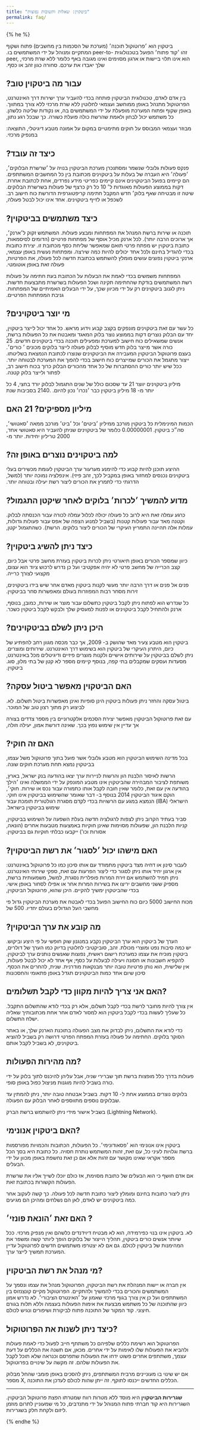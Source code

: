 ```yaml
---
title: "ביטקוין: שאלות ותשובות נפוצות"
permalink: faq/
---
```


{% he %}

‫ביטקוין‬ ‫הוא‬ ‫׳פרוטוקול‬ ‫תוכנה׳‬ ‫(מערכת‬ ‫של‬ ‫הסכמות‬ ‫בין‬ ‫מחשבים‬) ‫פתוח‬ ‫ושקוף‬ ‫המתקיים‬ ‫ומנוהל‬ ‫על‬ ‫ידי‬ ‫המשתמשים‬ ‫בו‪.‬‬ ‫זהו‬ ‫׳קוד‬ ‫פתוח׳‬ ‫הפועל‬ ‫בטכנולוגית ‫‪peer-to-peer‬‬‬‬, ‫כלומר‬ ‫ללא‬ ‫שרת‬ ‫מרכזי‪,‬‬ ‫הוא‬ ‫אינו‬ ‫תלוי‬ ‫ביישות‬ ‫או‬ ‫ארגון‬ ‫מסוימים‬ ‫ואינו‬ ‫מגובה‬ ‫באף‬ ‫סחורה‬ ‫כגון‬ ‫זהב‬ ‫או‬ ‫כסף‪.‬‬
שלך‬ ‫יאבדו‬ ‫את‬ ‫ערכם‪.‬‬


## ‫עבור‬ ‫מה‬ ‫ביטקוין‬ ‫טוב?‬
‫טכנולוגית‬ ‫הביטקוין‬ ‫פותחה‬ ‫בכדי‬ ‫להעביר‬ ‫ערך‬ ‫ישירות‬ ‫דרך‬ ‫האינטרנט‪,‬‬ ‫בין‬ ‫אדם‬ ‫לאדם‪,‬‬ ‫ללא‬ ‫צורך‬ ‫במתווך‪.‬‬ ‫הפרוטוקול‬ ‫מתנהל‬ ‫באופן‬ ‫ממוחשב‬ ‫ועצמאי‬ ‫לחלוטין‬ ‫ללא‬ ‫שרת‬ ‫מרכזי‬ ‫או‬ ‫נקודות‬ ‫שליטה‬ ‫כלשהן‪.‬‬ ‫המערכת‬ ‫מופעלת‬ ‫על‬ ‫ידי‬ ‫המשתמשים‬ ‫בה‪,‬‬ ‫באופן‬ ‫שקוף‬ ‫ופתוח‬ ‫כך‬ ‫שבכל‬ ‫רגע‬ ‫נתון‪,‬‬ ‫כל‬ ‫משתמש‬ ‫יכול‬ ‫לבחון‬ ‫ולאמת‬ ‫שהרשת‬ ‫כולה‬ ‫פועלת‬ ‫כשורה‪.‬‬

‫התוצאה‪:‬‬ ‫מטבע‬ ‫דיגיטלי‪,‬‬ ‫מבוזר‬ ‫ועצמאי‬ ‫המבוסס‬ ‫על‬ ‫חוקים‬ ‫מתימטיים‬ ‫במקום‬ ‫על‬ ‫אמונה‬ ‫במנפיק‬ ‫מרכזי‪.‬‬

## ‫כיצד‬ ‫זה‬ ‫עובד?‬
‫מערכת‬ ‫הביטקוין‬ ‫בנויה‬ ‫על‬ ‫׳שרשרת‬ ‫הבלוקים׳‪,‬‬ ‫פנקס‬
‫פעולות‬ ‫גלובלי‬ ‫שנשמר‬ ‫ומסתנכרן‬ ‫בין‬ ‫כל‬ ‫המחשבים‬
‫המשתתפים‪.‬‬ ‫׳פעולה׳‬ ‫היא‬ ‫העברה‬ ‫של‬ ‫בעלות‬ ‫על‬
‫ביטקוינים‬ ‫מכתובת‬ ‫אחת‬ ‫לכתובת‬ ‫אחרת‪.‬‬ ‫בפועל‬
‫הביטקוינים‬ ‫אינם‬ ‫קיימים‬ ‫כפריטי‬ ‫מידע‬ ‫נפרדים‪,‬‬ ‫הם‬
‫קיימים‬ ‫רק‬ ‫כרצף‬ ‫של‬ ‫פעולות‬ ‫בשרשרת‬ ‫הבלוקים‪.‬‬
‫כל‬ ‫‪10‬‬ ‫דקות‬ ‫בממוצע‬ ‫הפעולות‬ ‫מאוגדות‬ ‫ל׳‬ ‫בלוק׳‬ ‫חדש‬
‫המקבל‬ ‫חתימה‬ ‫קריפטוגרפית‬ ‫הדורשת‬ ‫כוח‬ ‫חישוב‬ ‫רב‪.‬‬
‫שיטה‬ ‫זו‬ ‫מבטיחה‬ ‫שאף‬ ‫אחד‬ ‫אינו‬ ‫יכול‬ ‫לבטל‬ ‫פעולה‪,‬‬
‫לשכפל‬ ‫או‬ ‫לזייף‬ ‫ביטקוינים‪.‬‬

## ‫כיצד‬ ‫משתמשים‬ ‫בביטקוין?‬
‫המשתמש‬ ‫זקוק‬ ‫ל׳ארנק׳‪,‬‬ ‫תוכנה‬ ‫או‬ ‫שירות‬ ‫ברשת‬
‫המנהל‬ ‫את‬ ‫המפתחות‬ ‫ומבצע‬ ‫פעולות‪.‬‬
‫ארנק‬ ‫מכיל‬ ‫אוסף‬ ‫של‬ ‫מפתחות‬ ‫פרטיים‬ ‫(הדומים‬
‫לסיסמאות‪,‬‬ ‫אך‬ ‫ארוכים‬ ‫הרבה‬ ‫יותר).‬‬ ‫לכל‬ ‫כתובת‬
‫ביטקוין‬ ‫יש‬ ‫מפתח‬ ‫פרטי‬ ‫תואם‬ ‫שמאפשר‬ ‫שליחת‬ ‫כסף‬
‫מכתובת‬ ‫זו‪ .‬‬‫יצירת‬ ‫כתובות‬ ‫ומפתחות‬ ‫נעשית‬ ‫באופן‬ ‫עצמאי‪,‬‬ ‫בחינם‬
‫ולכל‬ ‫אחד‬ ‫יכולים‬ ‫להיות‬ ‫כמה‬ ‫שירצה‪.‬‬ ‫בכדי‬ ‫להגדיל‬ ‫את‬ ‫הפרטיות‪,‬‬ ‫מומלץ‬ ‫להשתמש‬ ‫בכתובת‬
‫חדשה‬ ‫לכל‬ ‫פעולה‪,‬‬ ‫ארנקי‬ ‫ביטקוין‬ ‫נפוצים‬ ‫עושים‬ ‫פעולה‬
‫זאת‬ ‫באופן‬ ‫אוטומטי‪.‬‬‫

המפתחות‬ ‫משמשים‬ ‫בכדי‬ ‫לאמת‬ ‫את‬ ‫הבעלות‬ ‫על‬
‫הכתובת‬ ‫בעת‬ ‫חתימה‬ ‫על‬ ‫פעולות‬ ‫חדשות‪.‬‬
‫רשת‬ ‫המשתמשים‬ ‫בודקת‬ ‫שהחתימה‬ ‫תקינה‬ ‫ושכל‬
‫הפעולות‬ ‫בשרשרת‬ ‫מתבצעות‬ ‫על‬ ‫ידי‬ ‫הבעלים‬ ‫האמיתיים‬
‫של‬ ‫המפתחות‪.‬‬ ‫מכיוון‬ ‫שכך‪,‬‬ ‫ניתן‬ ‫לגנוב‬ ‫ביטקוינים‬ ‫רק‬ ‫על‬ ‫ידי‬ ‫גניבת‬
‫המפתחות‬ ‫הפרטיים‪.‬‬

## ‫מי‬ ‫יוצר‬ ‫ביטקוינים?‬
‫כל‬ ‫אחד‬ ‫יכול‬ ‫לייצר‬ ‫ביטקוין‪,‬‬ ‫עם‬ ‫זאת‬ ‫ביטקוינים‬
‫מונפקים‬ ‫בקצב‬ ‫קבוע‬ ‫וידוע‬ ‫מראש‪.‬‬ ‫כל‬ ‫עשר‬ ‫דקות‬
‫בממוצע‬ ‫נוצר‬ ‫בלוק‬ ‫המאגד‬ ‫ומאבטח‬ ‫את‬ ‫כל‬ ‫הפעולות‬
‫ברשת‪,‬‬ ‫יחד‬ ‫עם‬ ‫הבלוק‬ ‫נוצרים‬ ‫‪25‬‬ ‫ביטקוינים‬ ‫חדשים‪.‬‬
‫אנשים‬ ‫שמשאילים‬ ‫כוח‬ ‫חישוב‬ ‫למערכת‬ ‫ומפעילים‬
‫תוכנה‬ ‫בכדי‬ ‫לייצר‬ ‫בלוקים‬ ‫מכונים‬ ‫׳‬ ‫כורים׳‪.‬‬ ‫כורה‬ ‫אשר‬
‫מייצר‬ ‫בלוק‬ ‫חדש‬ ‫מוסיף‬ ‫לבלוק‬ ‫פעולה‬ ‫המעבירה‬ ‫את‬
‫הביטקוינים‬ ‫שנוצרו‬ ‫לכתובת‬ ‫הנמצאת‬ ‫בשליטתו‪.‬‬ ‫בעצם‬
‫פרוטוקול‬ ‫הביטקוין‬ ‫מתגמל‬ ‫את‬ ‫הכורים‬ ‫שמייצרים‬ ‫כוח‬
‫חישוב‬ ‫בכדי‬ ‫להפוך‬ ‫את‬ ‫המערכת‬ ‫לבטוחה‬ ‫יותר‪.‬‬
‫ייצור‬ ‫הבלוק‬ ‫כרוך‬ ‫בכוח‬ ‫חישוב‬ ‫רב‪,‬‬ ‫ככל‬ ‫שיש‬ ‫יותר‬
‫כורים‬ ‫ההסתברות‬ ‫של‬ ‫כל‬ ‫אחד‬ ‫מהכורים‬ ‫לפתור‬ ‫ולייצר‬
‫בלוק‬ ‫קטנה‪.‬‬

‫כל‬ ‫‪4‬‬ ‫שנים‬ ‫התגמול‬ ‫לבלוק‬ ‫יורד‬ ‫בחצי‪,‬‬ ‫עד‬ ‫שסכום‬ ‫כולל‬
‫של‬ ‫‪21‬‬ ‫מיליון‬ ‫ביטקוינים‬ ‫יווצר‬ ‫בסביבות‬ ‫שנת‬ ‫‪2140‬‬‬.
‫יותר מ- 18‬ ‫מיליון‬ ‫ביטקוין‬ ‫כבר‬ ‫׳נכרו׳‬ ‫נכון‬ ‫להיום‪.‬‬

## ‫האם‬ ‫‪21‬‬ ‫מיליון‬ ‫מספיקים?‬
‫כל‬ ‫ביטקוין‬ ‫מורכב‬ ‫ממיליון‬ ‫׳ביטים׳‬ ‫וכל‬ ‫׳ביט׳‬ ‫מורכב‬
‫ממאה‬ ‫׳סאטושי׳‪,‬‬ ‫הכמות‬ ‫המינימלית‬ ‫של‬ ‫ביטקוינים‬
‫שניתן‬ ‫להעביר‬ ‫היא‬ ‫סאטושי‬ ‫אחד‪,‬‬ ‫כלומר‬ ‫‪0.00000001‬‬
‫ביטקוין‪.‬‬ ‫סה״כ‬ ‫יותר מ-‬ ‫‫‪2000‬‬ ‫טריליון‬ ‫יחידות‪.‬‬

## ‫למה‬ ‫ביטקוינים‬ ‫נוצרים‬ ‫באופן‬ ‫זה?‬
‫ההיצע‬ ‫תוכנן‬ ‫להיות‬ ‫קבוע‬ ‫כדי‬ ‫להימנע‬ ‫מערעור‬ ‫ערך‬
‫הביטקוין‬ ‫לעומת‬ ‫מכשירים‬ ‫בעלי‬ ‫אינפלציה‬ ‫נמוכה‬ ‫יותר‬
‫(למשל‪,‬‬ ‫זהב‬ ‫פיזי)‪.‬‬ ‫במקביל‬ ‫לכך‪,‬‬ ‫ביטקוינים‬ ‫נכנסים‬
‫למחזור‬ ‫באופן‬ ‫הדרגתי‬ ‫כדי‬ ‫לתמרץ‬ ‫את‬ ‫הכורים‬ ‫ליצור‬
‫רשת‬ ‫יעילה‬ ‫ובטוחה‬ ‫יותר‪.‬‬

## ‫מדוע‬ ‫להמשיך‬ ‫׳לכרות׳‬ ‫בלוקים‬ ‫לאחר‬ ‫שיקטן‬ ‫התגמול?‬
‫כל‬ ‫פעולה‬ ‫יכולה‬ ‫לכלול‬ ‫עמלה‬ ‫לכורה‬ ‫עבור‬ ‫הכנסתה‬
‫לבלוק‪.‬‬ ‫כרגע‬ ‫עמלה‬ ‫זאת‬ ‫היא‬ ‫לרוב‬ ‫אפס‬ ‫עבור‬ ‫פעולות‬
‫גדולות‪,‬‬ ‫וקטנה‬ ‫מאד‬ ‫עבור‬ ‫פעולות‬ ‫קטנות‬ (בשביל‬ ‫למנוע‬
‫הצפה‬ ‫של‬ ‫הרשת).‬‬ ‫כשהתגמול‬ ‫יקטן‪,‬‬ ‫עמלות‬ ‫אלה‬ ‫תהיינה‬
‫התמריץ‬ ‫העיקרי‬ ‫של‬ ‫הכורים‬ ‫ליצור‬ ‫בלוקים‪.‬‬

## ‫כיצד‬ ‫ניתן‬ ‫להשיג‬ ‫ביטקוין?‬
‫באופן‬ ‫תיאורטי‬ ‫ניתן‬ ‫לכרות‬ ‫ביטקוין‬ ‫בעזרת‬ ‫מחשב‬ ‫פרטי‬
‫אבל‬ ‫כיום‪,‬‬ ‫כיוון‬ ‫שמספר‬ ‫הכורים‬ ‫הוא‬ ‫עצום‪,‬‬ ‫קצב‬
‫הכרייה‬ ‫של‬ ‫מחשב‬ ‫פרטי‬ ‫לא‬ ‫יהיה‬ ‫אפקטיבי‬ ‫ועל‬ ‫כן‬ ‫נדרש‬
‫לרכוש‬ ‫ציוד‬ ‫מקצועי‬ ‫לצורך‬ ‫כרייה‪.‬‬

‫הרבה‬ ‫יותר‬ ‫מעשי‬ ‫לקנות‬ ‫ביטקוין‬ ‫מאדם‬ ‫אחר‬ ‫שיש‬ ‫בידו‬
‫ביטקוינים‪,‬‬ ‫פנים‬ ‫אל‬ ‫פנים‬ ‫או‬ ‫דרך‬ ‫זירות‬ ‫מסחר‬ ‫רבות‬
‫המפוזרות‬ ‫בעולם‬ ‫ומאפשרות‬ ‫סחר‬ ‫בביטקוין‪.‬‬

‫בנוסף‪,‬‬ ‫כמובן‪,‬‬ ‫ניתן‬ ‫לקבל‬ ‫ביטקוין‬ ‫כתשלום‬ ‫עבור‬ ‫מוצר‬
‫או‬ ‫שירות‪,‬‬ ‫כל‬ ‫שנדרש‬ ‫הוא‬ ‫לפתוח‬ ‫ארנק‬ ‫ולהתחיל‬ ‫לקבל‬
‫ביטקוינים‬ ‫או‬ ‫לפנות‬ ‫למעסיק‬ ‫שלך‬ ‫ולבקש‬ ‫לקבל‬
‫ביטקוין‬ ‫כשכר‪.‬‬

## ‫היכן‬ ‫ניתן‬ ‫לשלם‬ ‫בביטקוינים?‬
‫ביטקוין‬ ‫הוא‬ ‫מטבע‬ ‫צעיר‬ ‫מאד‬ ‫שהושק‬ ‫ב- 2009,‬‬ ‫אך‬ ‫כבר‬
‫מכסה‬ ‫מגוון‬ ‫רחב‬ ‫להפתיע‬ ‫של‬ ‫שירותים‬ ‫ומוצרים‪.‬‬
‫היתרון‬ ‫העיקרי‬ ‫של‬ ‫ביטקוין‬ ‫הוא‬ ‫בשימוש‬ ‫דרך‬
‫האינטרנט‪.‬‬ ‫כיום‪,‬‬ ‫באינטרנט‪,‬‬ ‫ניתן‬ ‫לשלם‬ ‫בביטקוין‬ ‫על‬
‫שירותים‬ ‫אישיים‬ ‫ולקנות‬ ‫מוצרים‬ ‫פיזיים‬ ‫ודיגיטלים‬
‫מכל‬ ‫סוג‪.‬‬ ‫בנוסף‬ ‫קיימים‬ ‫מספר‬ ‫לא‬ ‫קטן‬ ‫של‬ ‫בתי‬ ‫מלון‪,‬‬
‫בתי‬ ‫קפה‪,‬‬ ‫מסעדות‬ ‫ועסקים‬ ‫שמקבלים‬ ‫ביטקוין‪.‬‬

## ‫האם‬ ‫הביטקוין‬ ‫מאפשר‬ ‫ביטול‬ ‫עסקה?‬
‫לא‪.‬‬ ‫פעולות‬ ‫ביטקוין‬ ‫הינן‬ ‫סופיות‬ ‫ואינן‬ ‫מאפשרות‬ ‫ביטול‬
‫תשלום‪.‬‬ ‫ביטול‬ ‫עסקה‬ ‫והחזר‬ ‫ניתן‬ ‫לביצוע‬ ‫רק‬ ‫מתוך‬ ‫רצון‬
‫טוב‬ ‫של‬ ‫המוכר‪.‬‬

‫עם‬ ‫זאת‬ ‫פרוטוקול‬ ‫הביטקוין‬ ‫מאפשר‬ ‫יצירת‬ ‫הסכמים‬
‫אלקטרוניים‬ ‫בין‬ ‫מספר‬ ‫צדדים‬ ‫בצורה‬ ‫יעילה‬ ‫וזולה‪,‬‬
‫שאינה‬ ‫דורשת‬ ‫אמון‪,‬‬ ‫אך‬ ‫עדיין‬ ‫אין‬ ‫שימוש‬ ‫נפוץ‬ ‫בכך‪.‬‬


## ‫האם‬ ‫זה‬ ‫חוקי?‬
‫הביטקוין‬ ‫הוא‬ ‫מטבע‬ ‫גלובלי‬ ‫אשר‬ ‫פועל‬ ‫בתוך‬ ‫פרוטוקול‬
‫משל‬ ‫עצמו‪,‬‬ ‫בכל‬ ‫מדינה‬ ‫השימוש‬ ‫בביטקוין‬ ‫נמצא‬ ‫תחת‬
‫מערכת‬ ‫חוקים‬ ‫שונה‪.‬‬

‫בארץ‪,‬‬ ‫בנק‬ ‫ישראל‪,‬‬ ‫הרשות‬ ‫לאיסור‬ ‫הלבנת‬ ‫הון‬ ‫והרשות‬
‫לניירות‬ ‫ערך‬ ‫יצאו‬ ‫בהודעה‬ ‫משותפת‬ ‫לציבור‬ ‫המבהירה‬
‫שהביטקוין‬ ‫אינו‬ ‫מטבע‬ ‫המונפק‬ ‫על‬ ‫ידי‬ ‫הממשלה‬ ‫ואינו‬
‫׳הילך‬ ‫חוקי׳‪,‬‬ ‫כלומר‬ ‫שאין‬ ‫חובה‬ ‫לקבל‬ ‫אותו‬ ‫כתמורה‬
‫עבור‬ ‫נכס‬ ‫או‬ ‫שירות‪.‬‬ ‫עם‬ ‫זאת‪,‬‬ ‫בהודעה‬ ‫אין‬ ‫דבר‬ ‫שאומר‬
‫שהשימוש‬ ‫בביטקוין‬ ‫אינו‬ ‫חוקי‪.‬‬ ‫בנוסף‬ ‫ב‪-‬‬ ‫‪2014‬‬ ‫הוקם‬
‫איגוד‬ ‫הביטקוין‬ ‫הישראלי‬ ‫(‫‪IBA‬‬)‬ ‫הנמצא‬ ‫במגע‬ ‫עם‬
‫הרשויות‬ ‫בכדי‬ ‫לקדם‬ ‫מסגרת‬ ‫רגולטורית‬ ‫תומכת‬ ‫עבור‬
‫שימוש‬ ‫בביטקוין‬ ‫בישראל‪.‬‬

‫בעתיד‬ ‫הקרוב‬ ‫ניתן‬ ‫לצפות‬ ‫לרגולציה‬ ‫חדשה‬ ‫בעלת‬
‫השפעה‬ ‫על‬ ‫השימוש‬ ‫בביטקוין‪,‬‬ ‫סביר‬ ‫שפעולות‬ ‫מסוימות‬
‫שאינן‬ ‫חוקיות‬ ‫באמצעות‬ ‫מטבעות‬ ‫אחרים‬ ‫(הונאה‪,‬‬
‫הלבנת‬ ‫הון‪,‬‬ ‫קניות‬ ‫אסורות‬ ‫וכו')‬ ‫ייקבעו‬ ‫כבלתי‬ ‫חוקיות‬
‫גם‬ ‫בביטקוין‪.‬‬

## ‫האם‬ ‫מישהו‬ ‫יכול‬ ‫׳לסגור׳‬ ‫את‬ ‫רשת‬ ‫הביטקוין?‬
‫ביטקוין‬ ‫מתמודד‬ ‫עם‬ ‫אותו‬ ‫סיכון‬ ‫כמו‬ ‫כל‬ ‫פרוטוקול‬
‫באינטרנט‪:‬‬ ‫לעבור‬ ‫סינון‬ ‫או‬ ‫דחיה‬ ‫מצד‬ ‫ספקי‬ ‫שירותי‬
‫האינטרנט‪.‬‬ ‫עם‬ ‫זאת‪,‬‬ ‫אין‬ ‫ארגון‬ ‫יחיד‬ ‫אותו‬ ‫ניתן‬ ‫לסגור‬
‫כדי‬ ‫ליצור‬ ‫הפרעות‬ ‫משמעותית‬ ‫ברשת‪,‬‬ ‫למשל‪,‬‬ ‫אם‬ ‫זירת‬
‫המרות‬ ‫פופלרית‬ ‫נסגרת‪,‬‬ ‫ניתן‬ ‫תמיד‬ ‫להשתמש‬ ‫בשירות‬
‫המרות‬ ‫אחר‬ ‫או‬ ‫אפילו‬ ‫לסחור‬ ‫באופן‬ ‫אישי‪.‬‬ ‫מספיק‬ ‫ששני‬
‫מחשבים‬ ‫יריצו‬ ‫את‬ ‫פרוטוקול‬ ‫הביטקוין‪,‬‬ ‫היכן‬ ‫שהוא‪,‬‬
‫בכדי‬ ‫שהביטקוין‬ ‫ימשיך‬ ‫להקיים‪.‬‬

‫כיום‬ ‫כוח‬ ‫החישוב‬ ‫הפועל‬ ‫בכדי‬ ‫לאבטח‬ ‫את‬ ‫מערכת‬
‫הביטקוין‬ ‫גדול‬ ‫פי‬ ‫‪5000‬‬ ‫מכוח‬ ‫החישוב‬ ‫של‬ ‫‪500‬‬ ‫מחשבי‬
‫העל‬ ‫הגדולים‬ ‫בעולם‬ ‫יחדיו‪.

## ‫מה‬ ‫קובע‬ ‫את‬ ‫ערך‬ ‫הביטקוין?‬
‫ערך‬ ‫הביטקוין‬ ‫נקבע‬ ‫במנגנון‬ ‫שוק‬ ‫חופשי‬ ‫על‬ ‫פי‬ ‫היצע‬
‫וביקוש‪.‬‬ ‫הערך‬ ‫של‬ ‫ביטקוין‬ ‫הוא‬ ‫סוביקטיבי‬ ‫לחלוטין‬
‫בדיוק‬ ‫כמו‬ ‫הערך‬ ‫של‬ ‫דולרים‪,‬‬ ‫זהב‪,‬‬ ‫נפט‬ ‫ומוצרי‬ ‫מכולת‪.‬‬
‫יש‬ ‫כמה‬ ‫סיבות‬ ‫נפוצות‬ ‫שאנשים‬ ‫נותנים‬ ‫ערך‬ ‫לביטקוין‪.‬‬
‫ראשית‪,‬‬ ‫ביטקוין‬ ‫מוכיח‬ ‫את‬ ‫עצמו‬ ‫כמערכת‬ ‫רישום‬
‫חסונה‬ ‫ויעילה‬ ‫לבעלות‬ ‫על‬ ‫כסף;‬ ‫אף‬ ‫אחד‬ ‫לא‬ ‫יכול‬ ‫לבטל‬
‫פעולות‪,‬‬ ‫להקפיא‬ ‫חשבונות‬ ‫או‬ ‫להחרים‬ ‫את‬ ‫הכסף‪.‬‬ ‫שנית‪,‬‬
‫הוא‬ ‫נותן‬ ‫פרטיות‬ ‫טובה‬ ‫יותר‬ ‫מבנקאות‬ ‫מודרנית‪.‬‬
‫שלישית‪,‬‬ ‫אין‬ ‫סיכון‬ ‫שיום‬ ‫אחד‬ ‫כמות‬ ‫הביטקוינים‬ ‫תגדל‬
‫באופן‬ ‫פתאומי‬ ‫והחסכונות‬ ‫

## האם אני צריך להיות מקוון כדי לקבל תשלומים?
אין צורך להיות מחובר לרשת בכדי לקבל תשלום, אלא
רק בכדי לודא שהתשלום התקבל. כל שעליך לעשות בכדי לקבל ביטקוין הוא למסור לאדם
אחר אחת מכתובותיך שאליה ישלח התשלום.

כדי לודא את התשלום, ניתן לבדוק את מצב הפעולה
בתוכנת הארנק שלך, או באתר הסוקר בלוקים. החתימה על פעולה בעזרת המפתח הפרטי דרושה רק
בשביל להוציא ביטקוינים, לא בשביל לקבל אותם.

## מה מהירות הפעולות?
פעולות בדרך כלל מופצות ברשת תוך שברירי שניה, אבל
עליהן להיכנס לתוך בלוק על ידי כורה בשביל להיות
מוגנות מניצול כפול באופן סופי.

 בלוקים נוצרים בממוצע אחת ל- 10 דקות. בשביל
אבטחה טובה יותר, ניתן להמתין עד שבלוקים נוספים
מתווספים לאחר הבלוק עם הפעולה.

בשביל אישור מידי ניתן להשתמש ברשת הברק (Lightning Network).

## האם ביטקוין אנונימי?
ביטקוין אינו אנונימי הוא ׳פסאודונימי׳.
כל הפעולות, הכתובות והכמויות מפורסמות ברשת
וגלויות לעיני כל, עם זאת, זהות המשתמש נותרת
חסויה. כל כתובת היא בסך הכל מספר אקראי שאינו
מקושר עם זהות אלא אם כן זאת נחשפת באופן מכוון
על ידי הבעלים.

אם אדם חושף כי הוא הבעלים של כתובת מסוימת, אז
כולם יוכלו לשייך אליו את שרשרת הפעולות הקשורות
בכתובת זאת.

ניתן ליצור כתובות בחינם ומומלץ ליצור כתובת חדשה
לכל פעולה. כך קשה לעקוב אחר כמה ביטקוינים יש
לאדם, לאן הם נשלחים ומהיכן הם מגיעים.

## האם זאת ׳הונאת פונזי׳ ?
לא. ביטקוין אינו בנוי כפירמידה, הוא לא מבטיח
דיוידנדים כלשהם ואין מנפיק מרכזי.
ככל שיותר אנשים כורים ביטקוין, תהליך הייצור של
בלוקים הופך ליותר קשה ומשפר את המהימנות של
ביטקוין לכולם. גם אם לא יצטרפו משתמשים חדשים לפרוטוקול עדיין
המערכת תמשיך לייצר ערך.



## מי מנהל את רשת הביטקוין?
אין חברה או יישות המנהלת את רשת הביטקוין,
הפרוטוקול מנהל את עצמו ונסמך על המשתמשים
והכורים בכדי להמשיך ולהתקיים. הפרוטוקול מקיים
קונצנזוס בין המשתתפים ועל כן אין צורך בגוף מרכזי
שאמון על ׳האינטרס הציבורי׳. לא נדרש אמון כיוון
שהתוכנה של כל משתמש מבצעת את אימות הפעולות
בעצמה וללא תלות בגורם חיצוני. קוד המקור של
התוכנה פתוח לביקורת ושיפורים ונגיש לכולם.

## כיצד ניתן לשנות את הפרוטוקול?
הפרוטוקול הוא רשימת כללים שלפיהם כל משתתף
חייב לפעול כדי לאמת פעולות ולהביא את הפעולות שלו
לאימות על ידי אחרים. מכאן, אם תשנה את הכללים על
דעת עצמך, משתתפים אחרים פשוט ידחו את הפעולות
שתפרסם וכנראה שלא תוכל לקבל את הפעולות שלהם.
זה מקשה על שינויים בפרוטוקול.

אם יש שינוי בו מעוניינים מרבית המשתתפים, ניתן
להסכים באופן פומבי שהחל מבלוק מספר X, הכללים
החדשים ייכנסו לתוקף. זה ייתן שהות לכולם לעדכן את
התוכנה.

---

**שגרירות הביטקוין** היא מוסד ללא מטרות רווח
שמטרתו הפצת פרוטוקול הביטקוין. השגרירות היא
קוד חברתי פתוח המנוהל על ידי מתנדבים, כל מי
שמעוניין לתרום מוזמן ליזום ולקחת חלק בשגרירות.

{% endhe %}
